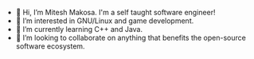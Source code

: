 - 👋 Hi, I’m Mitesh Makosa. I'm a self taught software engineer!
- 👀 I’m interested in GNU/Linux and game development.
- 🌱 I’m currently learning C++ and Java.
- 💞️ I’m looking to collaborate on anything that benefits the open-source software ecosystem.

<!---
eng-makosa/eng-makosa is a ✨ special ✨ repository because its `README.md` (this file) appears on your GitHub profile.
You can click the Preview link to take a look at your changes.
--->
